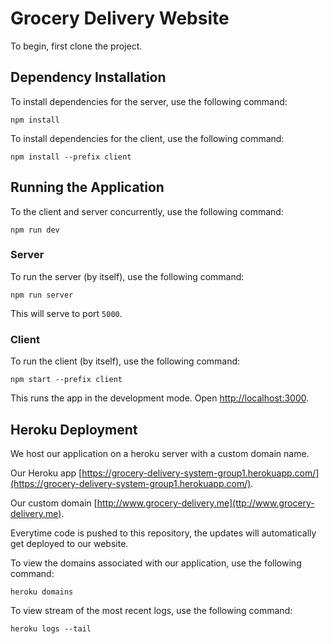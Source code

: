 # Grocery Delivery Website

To begin, first clone the project.

## Dependency Installation

To install dependencies for the server, use the following command:

`npm install`

To install dependencies for the client, use the following command:

`npm install --prefix client`

## Running the Application

To the client and server concurrently, use the following command:

`npm run dev`

### Server

To run the server (by itself), use the following command:

`npm run server`

This will serve to port `5000`.

### Client 

To run the client (by itself), use the following command:

`npm start --prefix client`

This runs the app in the development mode.
Open [http://localhost:3000](http://localhost:3000).

## Heroku Deployment 
We host our application on a heroku server with a custom domain name.

Our Heroku app [https://grocery-delivery-system-group1.herokuapp.com/](https://grocery-delivery-system-group1.herokuapp.com/).

Our custom domain [http://www.grocery-delivery.me](ttp://www.grocery-delivery.me).

Everytime code is pushed to this repository, the updates will automatically get deployed to our website.

To view the domains associated with our application, use the following command:

`heroku domains`

To view stream of the most recent logs, use the following command:

`heroku logs --tail`

